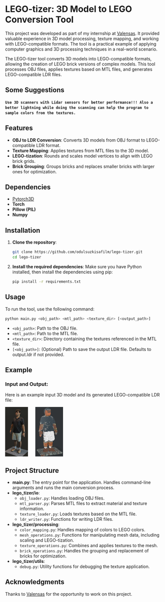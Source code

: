# LEGO-tizer: 3D Model to LEGO Conversion Tool

This project was developed as part of my internship at [Valensas](https://valensas.com). It provided valuable experience in 3D model processing, texture mapping, and working with LEGO-compatible formats. The tool is a practical example of applying computer graphics and 3D processing techniques in a real-world scenario.

The LEGO-tizer tool converts 3D models into LEGO-compatible formats, allowing the creation of LEGO brick versions of complex models. This tool processes OBJ files, applies textures based on MTL files, and generates LEGO-compatible LDR files.

## Some Suggestions
**`Use 3D scanners with Lidar sensors for better performance!!! Also a better lightning while doing the scanning can help the program to sample colors from the textures.`**

## Features

- **OBJ to LDR Conversion**: Converts 3D models from OBJ format to LEGO-compatible LDR format.
- **Texture Mapping**: Applies textures from MTL files to the 3D model.
- **LEGO-tization**: Rounds and scales model vertices to align with LEGO brick grids.
- **Brick Grouping**: Groups bricks and replaces smaller bricks with larger ones for optimization.


## Dependencies
- [Pytorch3D](https://github.com/facebookresearch/pytorch3d)
- **Torch**
- **Pillow (PIL)**
- **Numpy**

## Installation

1. **Clone the repository**:
   ```bash
   git clone https://github.com/odulsuzkisafilm/lego-tizer.git
   cd lego-tizer
   ```
2. **Install the required dependencies**:
Make sure you have Python installed, then install the dependencies using pip:
   ```bash
   pip install -r requirements.txt
   ```

## Usage
To run the tool, use the following command:
```bash
python main.py <obj_path> <mtl_path> <texture_dir> [<output_path>]
```

- `<obj_path>`: Path to the OBJ file.
- `<mtl_path>`: Path to the MTL file.
- `<texture_dir>`: Directory containing the textures referenced in the MTL file.
- `[<obj_path>]`: (Optional) Path to save the output LDR file. Defaults to output.ldr if not provided.

## Example
### Input and Output:
Here is an example input 3D model and its generated LEGO-compatible LDR file:

<p align="left">
  <img src="images/input_model.png" alt="Input Model" width="74" style="margin-right: 20px;" />
  <img src="images/output_ldr.png" alt="Output LDR" width="90" />
</p>

## Project Structure

- **main.py**: The entry point for the application. Handles command-line arguments and runs the main conversion process.
- **lego_tizer/io**:
  - `obj_loader.py`: Handles loading OBJ files.
  - `mtl_parser.py`: Parses MTL files to extract material and texture information.
  - `texture_loader.py`: Loads textures based on the MTL file.
  - `ldr_writer.py`: Functions for writing LDR files.
- **lego_tizer/processing**:
  - `color_mapping.py`: Handles mapping of colors to LEGO colors.
  - `mesh_operations.py`: Functions for manipulating mesh data, including scaling and LEGO-tization.
  - `texture_operations.py`: Combines and applies textures to the mesh.
  - `brick_operations.py`: Handles the grouping and replacement of bricks for optimization.
- **lego_tizer/utils**:
  - `debug.py`: Utility functions for debugging the texture application.

## Acknowledgments
Thanks to [Valensas](https://valensas.com) for the opportunity to work on this project.
